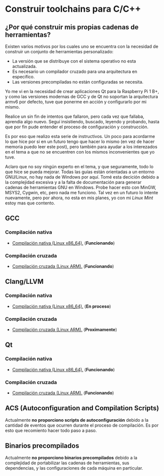 # Construir toolchains para C/C++

## ¿Por qué construir mis propias cadenas de herramientas?

Existen varios motivos por los cuales uno se encuentra con la necesidad de construir un conjunto de herramientas personalizado:

* La versión que se distribuye con el sistema operativo no esta actualizada.
* Es necesario un compilador cruzado para una arquitectura en especifico.
* Las versiones precompiladas no están configuradas se necesita.

Yo me vi en la necesidad de crear aplicaciones Qt para la Raspberry Pi 1 B+, y como las versiones modernas de GCC y de Qt no soportan la arquitectura armv6 por defecto, tuve que ponerme en acción y configurarlo por mi mismo.

Realice un sin fin de intentos que fallaron, pero cada vez que fallaba, aprendia algo nuevo. Seguí insistiendo, buscado, leyendo y probando, hasta que por fin pude entender el proceso de configuración y construcción.

Es por eso que realizo esta serie de instructivos. Un poco para acordarme lo que hice por si en un futuro tengo que hacer lo mismo (en vez de hacer memoria puedo leer este post), pero también para ayudar a los interezados en el tema a que no se encuentren con los mismos inconvenientes que yo tuve.

Aclaro que no soy ningún experto en el tema, y que seguramente, todo lo que hice se pueda mejorar. Todas las guías están orientadas a un entorno GNU/Linux, no hay nada de Windows por aquí. Tomé esta decición debido a la complejidad excesiva y a la falta de documentación para generar cadenas de herramientas GNU en Windows. Probe hacer esto con MinGW, MSYS2, Cygwin, etc, pero nada me funciono. Tal vez en un futuro lo intente nuevamente, pero por ahora, no esta en mis planes, yo con mi *Linux Mint* estoy mas que contento.

## GCC

### Compilación nativa

* [Compilación nativa (Linux x86_64).](docs/native/gcc/x86_64-linux.md) (**Funcionando**)

### Compilación cruzada

* [Compilación cruzada (Linux ARM).](docs/cross/gcc/arm-linux.md) (**Funcionando**)

## Clang/LLVM

### Compilación nativa

* [Compilación nativa (Linux x86_64).](docs/in-process.md) (**En proceso**)

### Compilación cruzada

* [Compilación cruzada (Linux ARM).](docs/coming-soon.md) (**Proximamente**)

## Qt

### Compilación nativa

* [Compilación nativa (Linux x86_64).](docs/native/qt/x86_64-linux.md) (**Funcionando**)

### Compilación cruzada

* [Compilación cruzada (Linux ARM).](docs/cross/qt/arm-linux.md) (**Funcionando**)

## ACS (Autoconfiguration and Compilation Scripts)

Actualmente **no proporciono scripts de autoconfiguración** debido a la cantidad de eventos que ocurren durante el proceso de compilación. Es por esto que recomiento hacer todo paso a paso.

## Binarios precompilados

Actualmente **no proporciono binarios precompilados** debido a la complejidad de portabilizar las cadenas de herramientas, sus dependencias, y las configuraciones de cada máquina en particular.
